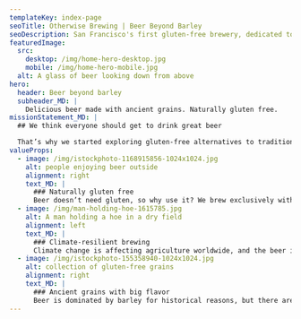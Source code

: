 ```yaml
---
templateKey: index-page
seoTitle: Otherwise Brewing | Beer Beyond Barley
seoDescription: San Francisco's first gluten-free brewery, dedicated to exploring the flavors of alternative grains
featuredImage: 
  src: 
    desktop: /img/home-hero-desktop.jpg
    mobile: /img/home-hero-mobile.jpg
  alt: A glass of beer looking down from above
hero:
  header: Beer beyond barley
  subheader_MD: |
    Delicious beer made with ancient grains. Naturally gluten free.
missionStatement_MD: |
  ## We think everyone should get to drink great beer

  That’s why we started exploring gluten-free alternatives to traditional brewing ingredients. Along the way, we discovered a huge palette of amazing flavors—we can’t wait to share them with you!
valueProps:
  - image: /img/istockphoto-1168915856-1024x1024.jpg
    alt: people enjoying beer outside
    alignment: right 
    text_MD: |
      ### Naturally gluten free   
      Beer doesn’t need gluten, so why use it? We brew exclusively with ingredients that are naturally gluten free so that everyone can enjoy our beers ([more info here](/faqs#gluten)).
  - image: /img/man-holding-hoe-1615785.jpg
    alt: A man holding a hoe in a dry field
    alignment: left 
    text_MD: |
      ### Climate-resilient brewing   
      Climate change is affecting agriculture worldwide, and the beer industry is no exception. Our recipes draw upon a wide range of crops, many of which are drought-resistant and can be adapted to our changing world.
  - image: /img/istockphoto-155358940-1024x1024.jpg
    alt: collection of gluten-free grains
    alignment: right 
    text_MD: |
      ### Ancient grains with big flavor   
      Beer is dominated by barley for historical reasons, but there are a lot of flavor reasons to explore other grains. From quinoa to millet to buckwheat and beyond, we bring you a unique and delicious taste experience. 
---
```

